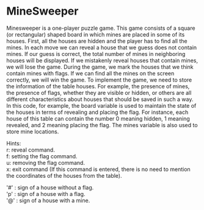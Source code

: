 # MineSweeper
Minesweeper is a one-player puzzle game. This game consists of a square (or rectangular) shaped board in which mines are placed in some of its houses. First, all the houses are hidden and the player has to find all the mines. In each move we can reveal a house that we guess does not contain mines. If our guess is correct, the total number of mines in neighboring houses will be displayed. If we mistakenly reveal houses that contain mines, we will lose the game. During the game, we mark the houses that we think contain mines with flags. If we can find all the mines on the screen correctly, we will win the game.
To implement the game, we need to store the information of the table houses. For example, the presence of mines, the presence of flags, whether they are visible or hidden, or others are all different characteristics about houses that should be saved in such a way.
In this code, for example, the board variable is used to maintain the state of the houses in terms of revealing and placing the flag. For instance, each house of this table can contain the number 0 meaning hidden, 1 meaning revealed, and 2 meaning placing the flag. The mines variable is also used to store mine locations.

Hints:  
r: reveal command.  
f: setting the flag command.  
u: removing the flag command.  
x: exit command (If this command is entered, there is no need to mention the coordinates of the houses from the table).  

'#' : sign of a house without a flag.   
'p' : sign of a house with a flag.  
'@' : sign of a house with a mine.  
